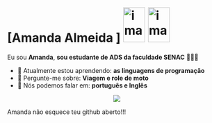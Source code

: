# [Amanda Almeida ] <img width="50" height="80" alt="image" src="https://github.com/user-attachments/assets/fa61323a-7b72-4482-8206-3ee44fbce435" />  <img width="50" height="80" alt="image" src="https://static.vecteezy.com/system/resources/previews/014/179/737/original/cute-black-cat-png.png" />  

Eu sou <strong > Amanda</strong>, <strong>sou estudante de ADS da faculdade SENAC</strong> 👨🏻‍💻 

- 🚀 Atualmente estou aprendendo: <strong> as linguagens de programação</strong> 
- 💬 Pergunte-me sobre: <strong> Viagem e role de moto</strong>
- 📣 Nós podemos falar em: <strong>português e Inglês</strong>

<div align="center">

  

  <a href="#" alt="Linkedin">
    <img src="https://img.shields.io/badge/-Linkedin-0e76a8?style=flat-square&logo=Linkedin&logoColor=white&link=www.linkedin.com/in/amandaalmeida0108" /></a>

</div>

Amanda não esquece teu github aberto!!!
